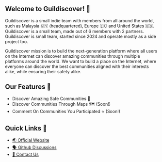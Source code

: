 ## Welcome to Guildiscover! :wave:

Guildiscover is a small indie team with members from all around the world, such as Malaysia 🇲🇾 (headquartered), Europe 🇪🇺 and United States 🇺🇸. Guildiscover is a small team, made out of 6 members with 2 partners. Guildiscover is  small team, started since 2024 and operate mostly as a side project too. 

Guildiscover mission is to build the next-generation platform where all users on the Internet can discover amazing communities through multiple platforms around the world. We want to build a place on the Internet, where everyone can discover the best communities aligned with their interests alike, while ensuring their safety alike. 

## Our Features 🚀

- Discover Amazing Safe Communities 💬
- Discover Communities Through Maps 🗺️ (Soon!) 
- Comment On Communities You Participated ⭐️ (Soon!) 

## Quick Links 🔗

- [🌏 Official Website](https://guildiscover.jst-tan.com)
- [🗣️ Github Discussions](https://github.com/orgs/GuildDiscover/discussions)
- [📧 Contact Us](mailto:contact@guildiscover.jst-tan.com)
